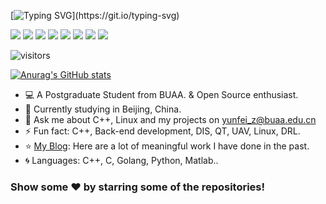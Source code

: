 [![Typing SVG](https://readme-typing-svg.herokuapp.com?font=Ubuntu&size=30&color=4815F7&center=true&lines=I'm+Yunfei+Zhang!)](https://git.io/typing-svg)


<img src="https://img.shields.io/badge/-C++-E34F26?style=flat-square&logo=C++&logoColor=white" /> <img src="https://img.shields.io/badge/-Linux-1572B6?style=flat-square&logo=Linux" /> <img src="https://img.shields.io/badge/-DIS-oringe?style=flat-square&logo=DIS" /> <img src="https://img.shields.io/badge/-Python-critical?style=flat-square&logo=DIS" /> <img src="https://img.shields.io/badge/-Matlab-success?style=flat-square&logo=DIS" /> <img src="https://img.shields.io/badge/-Docker-blueviolet?style=flat-square&logo=DIS" /> <img src="https://img.shields.io/badge/-Javascript-9cf?style=flat-square&logo=DIS" /> <img src="https://img.shields.io/badge/-Golang-E34F26?style=flat-square&logo=C++&logoColor=white" />

![visitors](https://visitor-badge.glitch.me/badge?page_id=page.id&left_color=green&right_color=red)


[![Anurag's GitHub stats](https://github-readme-stats.vercel.app/api?username=ZYunfeii&count_private=true&show_icons=true&theme=radical)](https://github.com/anuraghazra/github-readme-stats)

- 💻 A Postgraduate Student from BUAA. & Open Source enthusiast.
- 🌱 Currently studying in Beijing, China.
- 💬 Ask me about C++, Linux and my projects on [yunfei_z@buaa.edu.cn](mailto:yunfei_z@buaa.edu.cn)
- ⚡ Fun fact: C++, Back-end development, DIS, QT, UAV, Linux, DRL. 
- ⭐️ [My Blog](https://blog.csdn.net/weixin_43145941?spm=1001.2101.3001.5343): Here are a lot of meaningful work I have done in the past.
- :cyclone: Languages: C++, C, Golang, Python, Matlab..





### Show some ❤️ by starring some of the repositories!
